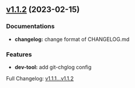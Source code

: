 ## [v1.1.2](https://github.com/ansidev/sample-gitflow-release-workflows/compare/v1.1.1...v1.1.2) (2023-02-15)

### Documentations

- **changelog:** change format of CHANGELOG.md

### Features

- **dev-tool:** add git-chglog config

Full Changelog: [v1.1.1...v1.1.2](https://github.com/ansidev/sample-gitflow-release-workflows/compare/v1.1.1...v1.1.2)
